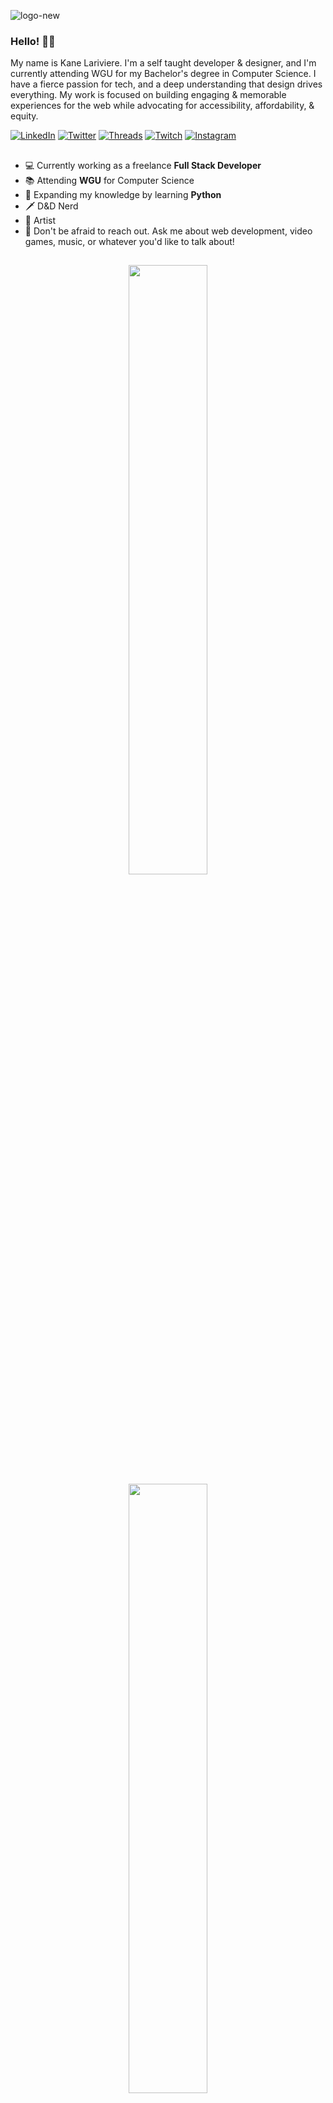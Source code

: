 ![logo-new](https://github.com/knlrvr/knlrvr/assets/91632194/061941c4-0858-483b-8ab3-f4954201e34a)

### Hello! 👋🏼
My name is Kane Lariviere. I'm a self taught developer & designer, and I'm currently attending WGU for my Bachelor's degree in Computer Science. I have a fierce passion for tech, and a deep understanding that design drives everything. My work is focused on building engaging & memorable experiences for the web while advocating for accessibility, affordability, & equity.

[![LinkedIn](https://img.shields.io/badge/linkedin-%230077B5.svg?style=for-the-badge&logo=linkedin&logoColor=white)](https://linkedin.com/in/kane-lariviere) [![Twitter](https://img.shields.io/badge/Twitter-%231DA1F2.svg?style=for-the-badge&logo=Twitter&logoColor=white)](https://twitter.com/knlrvr) [![Threads](https://img.shields.io/badge/Threads-000000?style=for-the-badge&logo=Threads&logoColor=white)](https://www.threads.net/@kanelarivieresucks) [![Twitch](https://img.shields.io/badge/Twitch-%239146FF.svg?style=for-the-badge&logo=Twitch&logoColor=white)](https://twitch.tv/kanolariv) [![Instagram](https://img.shields.io/badge/Instagram-%23E4405F.svg?style=for-the-badge&logo=Instagram&logoColor=white)](https://instagram.com/kanelarivieresucks)

## 
- 💻 Currently working as a freelance **Full Stack Developer**
- 📚 Attending **WGU** for Computer Science
- 🐍 Expanding my knowledge by learning **Python**
- 🗡️ D&D Nerd
- 🎸 Artist
- 💬 Don't be afraid to reach out. Ask me about web development, video games, music, or whatever you'd like to talk about!
##

<p align="center">
  <img src="https://github-readme-streak-stats.herokuapp.com/?user=knlrvr&theme=highcontrast&hide_border=true" width="50%" />
    <img src="https://github-readme-stats.vercel.app/api/top-langs/?username=knlrvr&theme=highcontrast&show_icons=true&hide_border=true&layout=compact" width="50%" />
</p>

